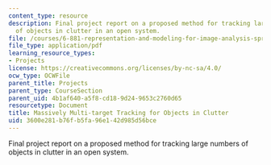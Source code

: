 ```yaml
---
content_type: resource
description: Final project report on a proposed method for tracking large numbers
  of objects in clutter in an open system.
file: /courses/6-881-representation-and-modeling-for-image-analysis-spring-2005/3600e281b76fb5fa96e142d985d56bce_6881_hirsh.pdf
file_type: application/pdf
learning_resource_types:
- Projects
license: https://creativecommons.org/licenses/by-nc-sa/4.0/
ocw_type: OCWFile
parent_title: Projects
parent_type: CourseSection
parent_uid: 4b1af640-a5f8-cd18-9d24-9653c2760d65
resourcetype: Document
title: Massively Multi-target Tracking for Objects in Clutter
uid: 3600e281-b76f-b5fa-96e1-42d985d56bce
---
```

Final project report on a proposed method for tracking large numbers of objects in clutter in an open system.
